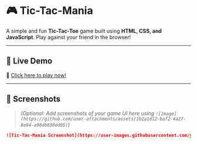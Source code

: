 # 🎮 Tic-Tac-Mania

A simple and fun **Tic-Tac-Toe** game built using **HTML, CSS, and JavaScript**. Play against your friend in the browser!

---

## 🚀 Live Demo

🔗 [Click here to play now!](https://ashwindumane.github.io/Tic-Tac-Toe-Mania/)

---

## 📸 Screenshots

> *(Optional: Add screenshots of your game UI here using `![image](https://github.com/user-attachments/assets/1b2a1d12-baf2-4a27-8e94-a98db830dd05)`)*
```markdown
![Tic-Tac-Mania Screenshot](https://user-images.githubusercontent.com/your-screenshot.png)
